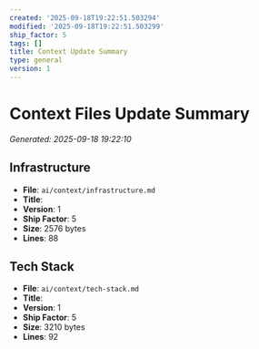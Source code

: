 ```yaml
---
created: '2025-09-18T19:22:51.503294'
modified: '2025-09-18T19:22:51.503299'
ship_factor: 5
tags: []
title: Context Update Summary
type: general
version: 1
---
```


# Context Files Update Summary
*Generated: 2025-09-18 19:22:10*

## Infrastructure
- **File**: `ai/context/infrastructure.md`
- **Title**: 
- **Version**: 1
- **Ship Factor**: 5
- **Size**: 2576 bytes
- **Lines**: 88

## Tech Stack
- **File**: `ai/context/tech-stack.md`
- **Title**: 
- **Version**: 1
- **Ship Factor**: 5
- **Size**: 3210 bytes
- **Lines**: 92